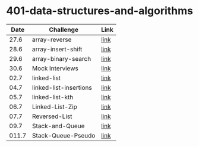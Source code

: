 # 401-data-structures-and-algorithms  
Date | Challenge | Link
--- | --- | ---
27.6 | array-reverse | [link](./arrayReverse/README.md)
28.6 | array-insert-shift | [link](./arrayInsertShift/README.md)
29.6 | array-binary-search | [link](./arrayBinarySearch/README.md)
30.6 | Mock Interviews | [link]()
02.7 | linked-list | [link](./linkedList/README.md)
04.7 | linked-list-insertions | [link](./linkedList/linked-list-insertions.md)
05.7 | linked-list-kth | [link](./linkedList/linked-list-kth.md)
06.7 | Linked-List-Zip | [link](./linkedList/linkedListZip.md)
07.7 | Reversed-List | [link](./linkedList/reversed-list.jpg)
09.7 | Stack-and-Queue | [link](./Stack-and-Queue/README.md)
011.7 | Stack-Queue-Pseudo | [link](./Stack-and-Queue/stack-queue-pseudo.md)
